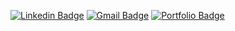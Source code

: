 [![Linkedin Badge](https://img.shields.io/badge/-LinkedIn-blue?style=flat-square&logo=Linkedin&logoColor=white&link=https://www.linkedin.com/in/mikemcmanus95/)](https://www.linkedin.com/in/mikemcmanus95)
[![Gmail Badge](https://img.shields.io/badge/-Gmail-c14438?style=flat-square&logo=Gmail&logoColor=white&link=mailto:mikemcmanus95@gmail.com)](mailto:mikemcmanus95@gmail.com)
[![Portfolio Badge](https://img.shields.io/badge/-Portfolio%20Site-brightgreen)](https://www.mikedoesthing.com)
<!--
**MikeMcmanus95/MikeMcmanus95** is a ✨ _special_ ✨ repository because its `README.md` (this file) appears on your GitHub profile.
![Github visitors](https://visitor-badge.glitch.me/badge?page_id=MikeMcmanus95.visitor-badge)
Here are some ideas to get you started:

- 🔭 I’m currently working on ...
- 🌱 I’m currently learning ...
- 👯 I’m looking to collaborate on ...
- 🤔 I’m looking for help with ...
- 💬 Ask me about ...
- 📫 How to reach me: ...
- 😄 Pronouns: ...
- ⚡ Fun fact: ...
-->

